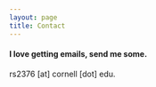 ```yaml
---
layout: page
title: Contact
---
```


#### I love getting emails, send me some.
rs2376 [at] cornell [dot] edu.